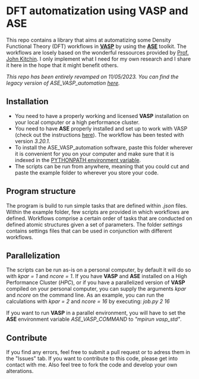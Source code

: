 # DFT automatization using VASP and ASE
This repo contains a library that aims at automatizing some Density Functional Theory (DFT) workflows in [**VASP**](https://vasp.at/) by using the [**ASE**](https://wiki.fysik.dtu.dk/ase/index.html) toolkit. The workflows are  losely based on the wonderful ressources provided by [Prof. John Kitchin](http://kitchingroup.cheme.cmu.edu/dft-book/dft.html). 
I only implement what I need for my own research and I share it here in the hope that it might benefit others.

*This repo has been entirely revamped on 11/05/2023. You can find the legacy version of ASE_VASP_automation [here](https://github.com/frankNiessen/ASE_VASP_automation/releases/tag/v0.9).*

## Installation
- You need to have a properly working and licensed **VASP** installation on your local computer or a high performance cluster.
- You need to have **ASE** properly installed and set up to work with VASP (check out the instructions [here](https://wiki.fysik.dtu.dk/ase/ase/calculators/vasp.html)). The workflow has been tested with version *3.20.1*.
- To install the ASE_VASP_automation software, paste this folder wherever it is convenient for you on your computer and make sure that it is indexed in the [PYTHONPATH environment variable](https://www.tutorialspoint.com/What-is-PYTHONPATH-environment-variable-in-Python).
- The scripts can be run from anywhere, meaning that you could cut and paste the example folder to wherever you store your code.

## Program structure
The program is build to run simple tasks that are defined within *.json* files. Within the example folder, few scripts are provided in which workflows are defined. Workflows comprise a certain order of tasks that are conducted on defined atomic structures given a set of parameters. The folder *settings* contains settings files that can be used in conjunction with different workflows.

## Parallelization
The scripts can be run as-is on a personal computer, by default it will do so with *kpar = 1* and *ncore = 1*. If you have **VASP** and **ASE** installed on a High Performance Cluster (*HPC*), or if you have a parallelized version of **VASP** compiled on your personal computer, you can supply the arguments *kpar* and *ncore* on the command line. As an example, you can run the calculations with *kpar = 2* and *ncore = 16* by executing: 
*job.py 2 16*

If you want to run **VASP** in a parallel environment, you will have to set the **ASE** environment variable *ASE_VASP_COMMAND* to *"mpirun vasp_std"*.

## Contribute
If you find any errors, feel free to submit a pull request or to adress them in the "Issues" tab. If you want to contribute to this code, please get into contact with me. Also feel tree to fork the code and develop your own alterations.
